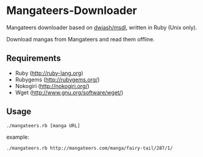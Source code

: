 Mangateers-Downloader
=====================

Mangateers downloader based on [dwiash/msdl](https://github.com/dwiash/msdl), written in Ruby (Unix only).

Download mangas from Mangateers and read them offline.

Requirements
---

* Ruby (http://ruby-lang.org)
* Rubygems (http://rubygems.org/)
* Nokogiri (http://nokogiri.org/)
* Wget (http://www.gnu.org/software/wget/)

Usage
---

    ./mangateers.rb [manga URL]

example:

    ./mangateers.rb http://mangateers.com/manga/fairy-tail/287/1/
